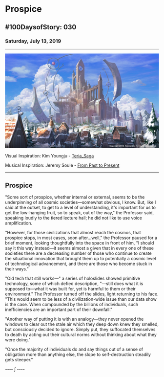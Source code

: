 # Prospice

## #100DaysofStory: 030

### Saturday, July 13, 2019

---

![Prospice Visual Inspiration: Teria_Saga by Kim Youngju](prospice.jpg)

Visual Inspiration: Kim Youngju - [Teria_Saga](https://www.artstation.com/artwork/e0ZqxP)

Musical Inspiration: Jeremy Soule - [From Past to Present](https://open.spotify.com/track/0zke8Vmo0bgbPjxL3pUhqk)

---

## Prospice

"Some sort of prospice, whether internal or external, seems to be the underpinning of all cosmic societies—somewhat obvious, I know. But, like I said at the outset, to get to a level of understanding, it's important for us to get the low-hanging fruit, so to speak, out of the way," the Professor said, speaking loudly to the tiered lecture hall; he did not like to use voice amplification.

"However, for those civilizations that almost reach the cosmos, that prospice stops, in most cases, soon after...well," the Professor paused for a brief moment, looking thoughtfully into the space in front of him, "I should say it this way instead—it seems almost a given that in every one of these societies there are a decreasing number of those who continue to create the situational innovation that brought them up to potentially a cosmic level of technological advancement, and there are those who become stuck in their ways."

"Old tech that still works—" a series of holoslides showed primitive technology, some of which defied description, "—still does what it is supposed to—what it was built for, yet is harmful to them or their environment." The Professor turned off the slides, light returning to his face. "This would seem to be less of a civilization-wide issue than our data show is the case. When compounded by the billions of individuals, such inefficiencies are an important part of their downfall."

"Another way of putting it is with an analogy—they never opened the windows to clear out the stale air which they deep down knew they smelled, but consciously decided to ignore. Simply put, they suffocated themselves to death by acting out their cultural norms without thinking about what they were doing."

"Once the majority of individuals do and say things out of a sense of obligation more than anything else, the slope to self-destruction steadily gets steeper."

---- ∫ ----
